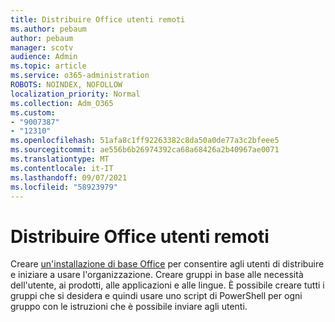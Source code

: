 ```yaml
---
title: Distribuire Office utenti remoti
ms.author: pebaum
author: pebaum
manager: scotv
audience: Admin
ms.topic: article
ms.service: o365-administration
ROBOTS: NOINDEX, NOFOLLOW
localization_priority: Normal
ms.collection: Adm_O365
ms.custom:
- "9007387"
- "12310"
ms.openlocfilehash: 51afa8c1ff92263382c8da50a0de77a3c2bfeee5
ms.sourcegitcommit: ae556b6b26974392ca68a68426a2b40967ae0071
ms.translationtype: MT
ms.contentlocale: it-IT
ms.lasthandoff: 09/07/2021
ms.locfileid: "58923979"
---
```

# <a name="deploy-office-to-remote-users"></a>Distribuire Office utenti remoti

Creare [un'installazione di base Office](https://admin.microsoft.com/Adminportal/Home#/officeremoteinstall) per consentire agli utenti di distribuire e iniziare a usare l'organizzazione. Creare gruppi in base alle necessità dell'utente, ai prodotti, alle applicazioni e alle lingue. È possibile creare tutti i gruppi che si desidera e quindi usare uno script di PowerShell per ogni gruppo con le istruzioni che è possibile inviare agli utenti.